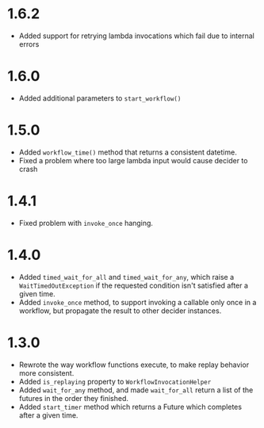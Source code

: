 # 1.6.2

* Added support for retrying lambda invocations which fail due to internal errors

# 1.6.0
* Added additional parameters to `start_workflow()`

# 1.5.0
* Added `workflow_time()` method that returns a consistent datetime.
* Fixed a problem where too large lambda input would cause decider to crash

# 1.4.1
* Fixed problem with `invoke_once` hanging.

# 1.4.0

* Added `timed_wait_for_all` and `timed_wait_for_any`, which raise a `WaitTimedOutException` if the requested condition
  isn't satisfied after a given time.
* Added `invoke_once` method, to support invoking a callable only once in a workflow, but propagate the result to 
  other decider instances.

# 1.3.0

* Rewrote the way workflow functions execute, to make replay behavior more consistent.
* Added `is_replaying` property to `WorkflowInvocationHelper`
* Added `wait_for_any` method, and made `wait_for_all` return a list of the futures in the order they finished.
* Added `start_timer` method which returns a Future which completes after a given time.
